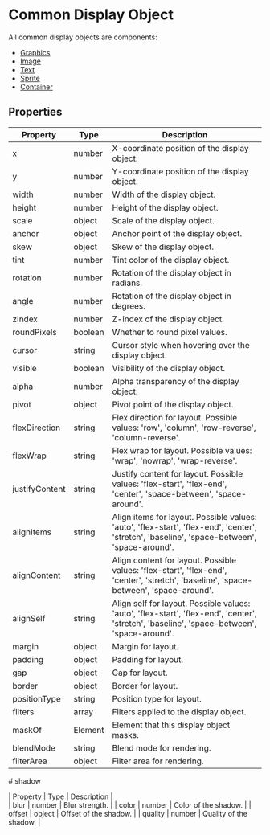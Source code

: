 # Common Display Object

All common display objects are components:

- [Graphics](./graphic.md)
- [Image](./image.md)
- [Text](./text.md)
- [Sprite](./sprite.md)
- [Container](./container.md)

## Properties

| Property       | Type                | Description                                                                 |
|----------------|---------------------|-----------------------------------------------------------------------------|
| x              | number              | X-coordinate position of the display object.                                |
| y              | number              | Y-coordinate position of the display object.                                |
| width          | number              | Width of the display object.                                                |
| height         | number              | Height of the display object.                                               |
| scale          | object              | Scale of the display object.                                                |
| anchor         | object              | Anchor point of the display object.                                         |
| skew           | object              | Skew of the display object.                                                 |
| tint           | number              | Tint color of the display object.                                           |
| rotation       | number              | Rotation of the display object in radians.                                  |
| angle          | number              | Rotation of the display object in degrees.                                  |
| zIndex         | number              | Z-index of the display object.                                              |
| roundPixels    | boolean             | Whether to round pixel values.                                              |
| cursor         | string              | Cursor style when hovering over the display object.                         |
| visible        | boolean             | Visibility of the display object.                                           |
| alpha          | number              | Alpha transparency of the display object.                                   |
| pivot          | object              | Pivot point of the display object.                                          |
| flexDirection  | string              | Flex direction for layout. Possible values: 'row', 'column', 'row-reverse', 'column-reverse'. |
| flexWrap       | string              | Flex wrap for layout. Possible values: 'wrap', 'nowrap', 'wrap-reverse'.                      |
| justifyContent | string              | Justify content for layout. Possible values: 'flex-start', 'flex-end', 'center', 'space-between', 'space-around'. |
| alignItems     | string              | Align items for layout. Possible values: 'auto', 'flex-start', 'flex-end', 'center', 'stretch', 'baseline', 'space-between', 'space-around'. |
| alignContent   | string              | Align content for layout. Possible values: 'flex-start', 'flex-end', 'center', 'stretch', 'baseline', 'space-between', 'space-around'. |
| alignSelf      | string              | Align self for layout. Possible values: 'auto', 'flex-start', 'flex-end', 'center', 'stretch', 'baseline', 'space-between', 'space-around'. |
| margin         | object              | Margin for layout.                                                          |
| padding        | object              | Padding for layout.                                                         |
| gap            | object              | Gap for layout.                                                             |
| border         | object              | Border for layout.                                                          |
| positionType   | string              | Position type for layout.                                                   |
| filters        | array               | Filters applied to the display object.                                      |
| maskOf         | Element             | Element that this display object masks.                                     |
| blendMode      | string              | Blend mode for rendering.                                                   |
| filterArea     | object              | Filter area for rendering.                                                  |


# shadow

| Property       | Type                | Description                                                                 |  
| blur           | number              | Blur strength.                                                                 |
| color          | number              | Color of the shadow.                                                            |
| offset         | object              | Offset of the shadow.                                                           |
| quality        | number              | Quality of the shadow.                                                           |
